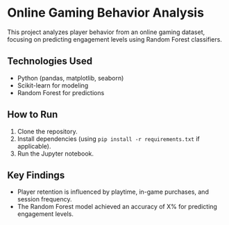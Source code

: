 # Online Gaming Behavior Analysis
This project analyzes player behavior from an online gaming dataset, focusing on predicting engagement levels using Random Forest classifiers.

## Technologies Used
- Python (pandas, matplotlib, seaborn)
- Scikit-learn for modeling
- Random Forest for predictions

## How to Run
1. Clone the repository.
2. Install dependencies (using `pip install -r requirements.txt` if applicable).
3. Run the Jupyter notebook.

## Key Findings
- Player retention is influenced by playtime, in-game purchases, and session frequency.
- The Random Forest model achieved an accuracy of X% for predicting engagement levels.
